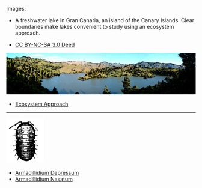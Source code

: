 Images:
* A freshwater lake in Gran Canaria, an island of the Canary Islands. Clear boundaries make lakes convenient to study using an ecosystem approach.

* [CC BY-NC-SA 3.0 Deed](https://creativecommons.org/licenses/by-nc-sa/3.0/deed.en)
<img src="https://github.com/universalbit-dev/HArmadillium/blob/main/docs/assets/images/ecosystem_gran_canaria_edited.png" width="auto" />

* [Ecosystem Approach](https://en.wikipedia.org/wiki/Ecosystem_approach)
---
<img src="https://github.com/universalbit-dev/HArmadillium/blob/main/docs/assets/images/armadillidium.png" width="100" />

* [Armadillidium Depressum](https://en.wikipedia.org/wiki/Armadillidium)
* [Armadillidium Nasatum](https://en.wikipedia.org/wiki/Armadillidium_nasatum)
